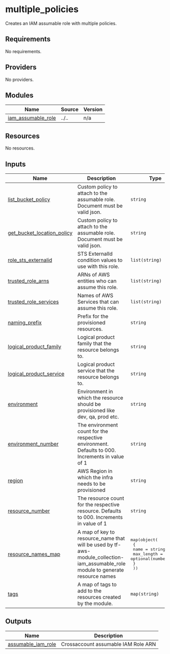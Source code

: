 # multiple_policies

Creates an IAM assumable role with multiple policies.

<!-- BEGINNING OF PRE-COMMIT-TERRAFORM DOCS HOOK -->
## Requirements

No requirements.

## Providers

No providers.

## Modules

| Name | Source | Version |
|------|--------|---------|
| <a name="module_iam_assumable_role"></a> [iam\_assumable\_role](#module\_iam\_assumable\_role) | ../.. | n/a |

## Resources

No resources.

## Inputs

| Name | Description | Type | Default | Required |
|------|-------------|------|---------|:--------:|
| <a name="input_list_bucket_policy"></a> [list\_bucket\_policy](#input\_list\_bucket\_policy) | Custom policy to attach to the assumable role. Document must be valid json. | `string` | `null` | no |
| <a name="input_get_bucket_location_policy"></a> [get\_bucket\_location\_policy](#input\_get\_bucket\_location\_policy) | Custom policy to attach to the assumable role. Document must be valid json. | `string` | `null` | no |
| <a name="input_role_sts_externalid"></a> [role\_sts\_externalid](#input\_role\_sts\_externalid) | STS ExternalId condition values to use with this role. | `list(string)` | `[]` | no |
| <a name="input_trusted_role_arns"></a> [trusted\_role\_arns](#input\_trusted\_role\_arns) | ARNs of AWS entities who can assume this role. | `list(string)` | `[]` | no |
| <a name="input_trusted_role_services"></a> [trusted\_role\_services](#input\_trusted\_role\_services) | Names of AWS Services that can assume this role. | `list(string)` | `[]` | no |
| <a name="input_naming_prefix"></a> [naming\_prefix](#input\_naming\_prefix) | Prefix for the provisioned resources. | `string` | `"platform"` | no |
| <a name="input_logical_product_family"></a> [logical\_product\_family](#input\_logical\_product\_family) | Logical product family that the resource belongs to. | `string` | `"platform"` | no |
| <a name="input_logical_product_service"></a> [logical\_product\_service](#input\_logical\_product\_service) | Logical product service that the resource belongs to. | `string` | `"service"` | no |
| <a name="input_environment"></a> [environment](#input\_environment) | Environment in which the resource should be provisioned like dev, qa, prod etc. | `string` | `"dev"` | no |
| <a name="input_environment_number"></a> [environment\_number](#input\_environment\_number) | The environment count for the respective environment. Defaults to 000. Increments in value of 1 | `string` | `"000"` | no |
| <a name="input_region"></a> [region](#input\_region) | AWS Region in which the infra needs to be provisioned | `string` | `"us-east-2"` | no |
| <a name="input_resource_number"></a> [resource\_number](#input\_resource\_number) | The resource count for the respective resource. Defaults to 000. Increments in value of 1 | `string` | `"000"` | no |
| <a name="input_resource_names_map"></a> [resource\_names\_map](#input\_resource\_names\_map) | A map of key to resource\_name that will be used by tf-aws-module\_collection-iam\_assumable\_role module to generate resource names | <pre>map(object(<br>    {<br>      name       = string<br>      max_length = optional(number, 60)<br>    }<br>  ))</pre> | <pre>{<br>  "iam_policy": {<br>    "name": "iamp"<br>  },<br>  "iam_role": {<br>    "name": "iamr"<br>  }<br>}</pre> | no |
| <a name="input_tags"></a> [tags](#input\_tags) | A map of tags to add to the resources created by the module. | `map(string)` | `{}` | no |

## Outputs

| Name | Description |
|------|-------------|
| <a name="output_assumable_iam_role"></a> [assumable\_iam\_role](#output\_assumable\_iam\_role) | Crossaccount assumable IAM Role ARN |
<!-- END OF PRE-COMMIT-TERRAFORM DOCS HOOK -->
